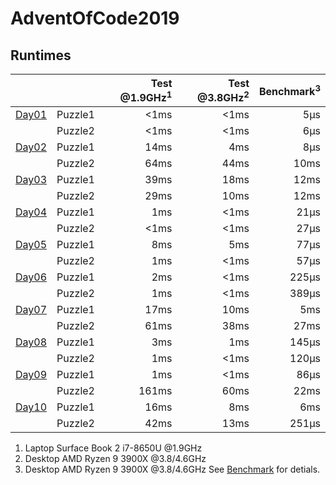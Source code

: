 # AdventOfCode2019

## Runtimes
|                                |         | Test @1.9GHz<sup>1</sup> | Test @3.8GHz<sup>2</sup> | Benchmark<sup>3</sup> |
|--------------------------------|---------|-------------------------:|-------------------------:|----------------------:|
| [Day01](AdventOfCode/Day01.cs) | Puzzle1 |                     <1ms |                     <1ms |                   5µs |
|                                | Puzzle2 |                     <1ms |                     <1ms |                   6µs |
| [Day02](AdventOfCode/Day02.cs) | Puzzle1 |                     14ms |                      4ms |                   8µs |
|                                | Puzzle2 |                     64ms |                     44ms |                  10ms |
| [Day03](AdventOfCode/Day03.cs) | Puzzle1 |                     39ms |                     18ms |                  12ms |
|                                | Puzzle2 |                     29ms |                     10ms |                  12ms |
| [Day04](AdventOfCode/Day04.cs) | Puzzle1 |                      1ms |                     <1ms |                  21µs |
|                                | Puzzle2 |                     <1ms |                     <1ms |                  27µs |
| [Day05](AdventOfCode/Day05.cs) | Puzzle1 |                      8ms |                      5ms |                  77µs |
|                                | Puzzle2 |                      1ms |                     <1ms |                  57µs |
| [Day06](AdventOfCode/Day06.cs) | Puzzle1 |                      2ms |                     <1ms |                 225µs |
|                                | Puzzle2 |                      1ms |                     <1ms |                 389µs |
| [Day07](AdventOfCode/Day07.cs) | Puzzle1 |                     17ms |                     10ms |                   5ms |
|                                | Puzzle2 |                     61ms |                     38ms |                  27ms |
| [Day08](AdventOfCode/Day08.cs) | Puzzle1 |                      3ms |                      1ms |                 145µs |
|                                | Puzzle2 |                      1ms |                     <1ms |                 120µs |
| [Day09](AdventOfCode/Day09.cs) | Puzzle1 |                      1ms |                     <1ms |                  86µs |
|                                | Puzzle2 |                    161ms |                     60ms |                  22ms |
| [Day10](AdventOfCode/Day10.cs) | Puzzle1 |                     16ms |                      8ms |                   6ms |
|                                | Puzzle2 |                     42ms |                     13ms |                 251µs |


1) Laptop Surface Book 2 i7-8650U @1.9GHz
2) Desktop AMD Ryzen 9 3900X @3.8/4.6GHz
3) Desktop AMD Ryzen 9 3900X @3.8/4.6GHz See [Benchmark](Benchmark.md) for detials.